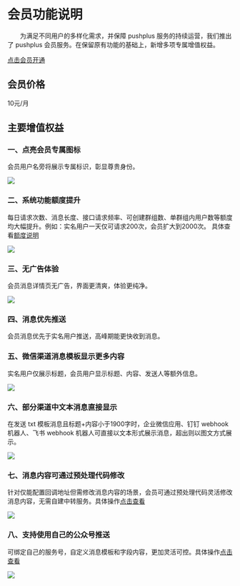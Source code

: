 # 会员功能说明

&emsp;&emsp;为满足不同用户的多样化需求，并保障 pushplus 服务的持续运营，我们推出了 pushplus 会员服务。在保留原有功能的基础上，新增多项专属增值权益。

[点击会员开通](https://www.pushplus.plus/vip.html)

## 会员价格

10元/月

## 主要增值权益

### 一、点亮会员专属图标
会员用户名旁将展示专属标识，彰显尊贵身份。

![](./images/vip_icon.png)

### 二、系统功能额度提升
每日请求次数、消息长度、接口请求频率、可创建群组数、单群组内用户数等额度均大幅提升。例如：实名用户一天仅可请求200次，会员扩大到2000次。
具体查看[额度说明](https://www.pushplus.plus/use.html)

![](./images/limit.png)

### 三、无广告体验
会员消息详情页无广告，界面更清爽，体验更纯净。

![](./images/no_ad.png)

### 四、消息优先推送
会员消息优先于实名用户推送，高峰期能更快收到消息。

### 五、微信渠道消息模板显示更多内容
实名用户仅展示标题，会员用户显示标题、内容、发送人等额外信息。

![](./images/wxTempalte2.png) 
 
### 六、部分渠道中文本消息直接显示
在发送 txt 模板消息且标题+内容小于1900字时，企业微信应用、钉钉 webhook 机器人、飞书 webhook 机器人可直接以文本形式展示消息，超出则以图文方式展示。

![](./images/txt.png)

### 七、消息内容可通过预处理代码修改
针对仅能配置回调地址但需修改消息内容的场景，会员可通过预处理代码灵活修改消息内容，无需自建中转服务。具体操作[点击查看](/function/pre.md)

![](./images/pre.png)

### 八、支持使用自己的公众号推送
可绑定自己的服务号，自定义消息模板和字段内容，更加灵活可控。具体操作[点击查看](/extend/mp.md)

![](./images/mp5.png)